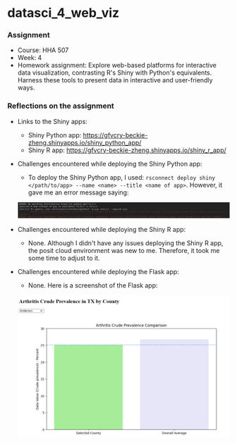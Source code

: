 # datasci_4_web_viz

### **Assignment**
- Course: HHA 507 
- Week: 4
- Homework assignment: Explore web-based platforms for interactive data visualization, contrasting R's Shiny with Python's equivalents. Harness these tools to present data in interactive and user-friendly ways.

### **Reflections on the assignment**
- Links to the Shiny apps:
    - Shiny Python app: https://gfvcry-beckie-zheng.shinyapps.io/shiny_python_app/
    - Shiny R app: https://gfvcry-beckie-zheng.shinyapps.io/shiny_r_app/

- Challenges encountered while deploying the Shiny Python app:
    - To deploy the Shiny Python app, I used: `rsconnect deploy shiny </path/to/app> --name <name> --title <name of app>`. However, it gave me an error message saying:

    ![Alt text](https://github.com/Beczheng/datasci_4_web_viz/blob/main/screenshots/Screenshot.png)

- Challenges encountered while deploying the Shiny R app:
    - None. Although I didn't have any issues deploying the Shiny R app, the posit cloud environment was new to me. Therefore, it took me some time to adjust to it.

- Challenges encountered while deploying the Flask app:
    - None. Here is a screenshot of the Flask app:

    ![Alt text](https://github.com/Beczheng/datasci_4_web_viz/blob/main/screenshots/Screenshot2.png)    